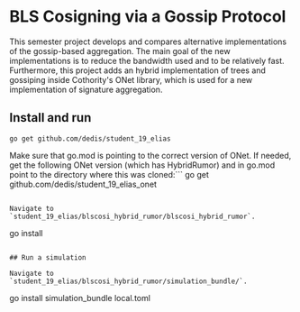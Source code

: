 # BLS Cosigning via a Gossip Protocol

This semester project develops and compares alternative implementations of the gossip-based aggregation. The main goal of the new implementations is to reduce the bandwidth used and to be relatively fast. 
Furthermore, this project adds an hybrid implementation of trees and gossiping inside Cothority's ONet library, which is used for a new implementation of signature aggregation.


## Install and run

```
go get github.com/dedis/student_19_elias
```

Make sure that go.mod is pointing to the correct version of ONet. If needed, get the following ONet version (which has HybridRumor) and in go.mod point to the directory where this was cloned:```
go get github.com/dedis/student_19_elias_onet

```

Navigate to `student_19_elias/blscosi_hybrid_rumor/blscosi_hybrid_rumor`.

```
go install
```

## Run a simulation

Navigate to `student_19_elias/blscosi_hybrid_rumor/simulation_bundle/`.

```
go install
simulation_bundle local.toml
```
